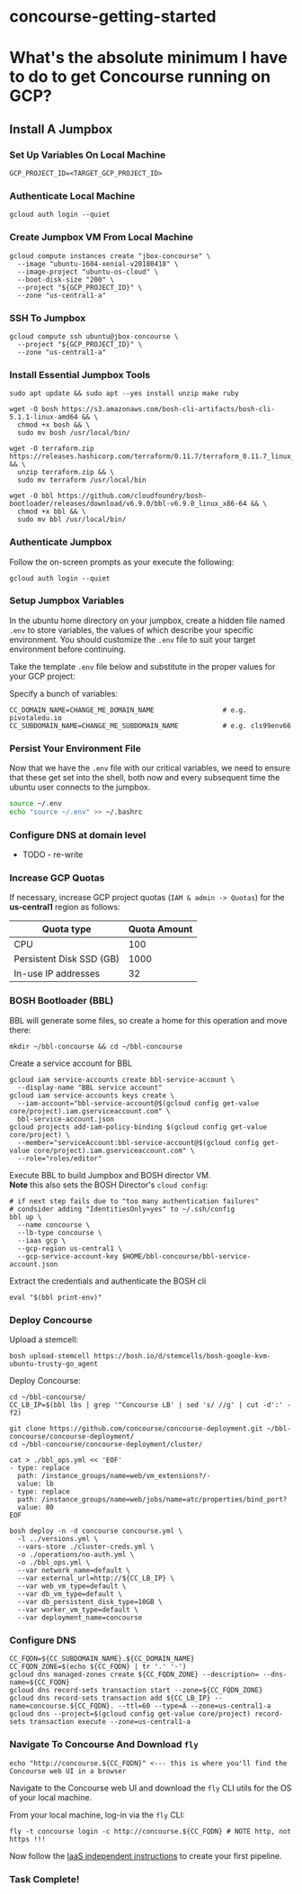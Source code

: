# concourse-getting-started

# What's the absolute minimum I have to do to get Concourse running on GCP?

## Install A Jumpbox

### Set Up Variables On Local Machine

```
GCP_PROJECT_ID=<TARGET_GCP_PROJECT_ID>
```

### Authenticate Local Machine

```
gcloud auth login --quiet
```

### Create Jumpbox VM From Local Machine

```
gcloud compute instances create "jbox-concourse" \
  --image "ubuntu-1604-xenial-v20180418" \
  --image-project "ubuntu-os-cloud" \
  --boot-disk-size "200" \
  --project "${GCP_PROJECT_ID}" \
  --zone "us-central1-a"
```

### SSH To Jumpbox

```
gcloud compute ssh ubuntu@jbox-concourse \
  --project "${GCP_PROJECT_ID}" \
  --zone "us-central1-a"
```

### Install Essential Jumpbox Tools

```
sudo apt update && sudo apt --yes install unzip make ruby

wget -O bosh https://s3.amazonaws.com/bosh-cli-artifacts/bosh-cli-5.1.1-linux-amd64 && \
  chmod +x bosh && \
  sudo mv bosh /usr/local/bin/

wget -O terraform.zip https://releases.hashicorp.com/terraform/0.11.7/terraform_0.11.7_linux_amd64.zip && \
  unzip terraform.zip && \
  sudo mv terraform /usr/local/bin

wget -O bbl https://github.com/cloudfoundry/bosh-bootloader/releases/download/v6.9.0/bbl-v6.9.0_linux_x86-64 && \
  chmod +x bbl && \
  sudo mv bbl /usr/local/bin/
```

### Authenticate Jumpbox

Follow the on-screen prompts as your execute the following:

```
gcloud auth login --quiet
```

### Setup Jumpbox Variables

In the ubuntu home directory on your jumpbox, create a hidden file named `.env` to store variables, the values of which describe your specific environment. You should customize the `.env` file to suit your target environment before continuing.

Take the template `.env` file below and substitute in the proper values for your GCP project:

Specify a bunch of variables:
```
CC_DOMAIN_NAME=CHANGE_ME_DOMAIN_NAME                 # e.g. pivotaledu.io
CC_SUBDOMAIN_NAME=CHANGE_ME_SUBDOMAIN_NAME           # e.g. cls99env66
```

### Persist Your Environment File

Now that we have the `.env` file with our critical variables, we need to ensure that these get set into the shell, both now and every subsequent time the ubuntu user connects to the jumpbox.

```bash
source ~/.env
echo "source ~/.env" >> ~/.bashrc
```

### Configure DNS at domain level

- TODO - re-write

### Increase GCP Quotas

If necessary, increase GCP project quotas (`IAM & admin -> Quotas`) for the __us-central1__ region as follows:

Quota type               | Quota Amount
------------------------ | ------------
CPU                      | 100
Persistent Disk SSD (GB) | 1000
In-use IP addresses      | 32

### BOSH Bootloader (BBL)

BBL will generate some files, so create a home for this operation and move there:
```
mkdir ~/bbl-concourse && cd ~/bbl-concourse
```

Create a service account for BBL
```
gcloud iam service-accounts create bbl-service-account \
  --display-name "BBL service account"
gcloud iam service-accounts keys create \
  --iam-account="bbl-service-account@$(gcloud config get-value core/project).iam.gserviceaccount.com" \
  bbl-service-account.json
gcloud projects add-iam-policy-binding $(gcloud config get-value core/project) \
  --member="serviceAccount:bbl-service-account@$(gcloud config get-value core/project).iam.gserviceaccount.com" \
  --role="roles/editor"
```

Execute BBL to build Jumpbox and BOSH director VM.  
**Note** this also sets the BOSH Director's `cloud config`:
```
# if next step fails due to "too many authentication failures" 
# condsider adding "IdentitiesOnly=yes" to ~/.ssh/config
bbl up \
  --name concourse \
  --lb-type concourse \
  --iaas gcp \
  --gcp-region us-central1 \
  --gcp-service-account-key $HOME/bbl-concourse/bbl-service-account.json
```

Extract the credentials and authenticate the BOSH cli
```
eval "$(bbl print-env)"
```

### Deploy Concourse

Upload a stemcell:
```
bosh upload-stemcell https://bosh.io/d/stemcells/bosh-google-kvm-ubuntu-trusty-go_agent
```

Deploy Concourse:
```
cd ~/bbl-concourse/
CC_LB_IP=$(bbl lbs | grep '^Concourse LB' | sed 's/ //g' | cut -d':' -f2)

git clone https://github.com/concourse/concourse-deployment.git ~/bbl-concourse/concourse-deployment/
cd ~/bbl-concourse/concourse-deployment/cluster/

cat > ./bbl_ops.yml << 'EOF'
- type: replace
  path: /instance_groups/name=web/vm_extensions?/-
  value: lb
- type: replace
  path: /instance_groups/name=web/jobs/name=atc/properties/bind_port?
  value: 80
EOF

bosh deploy -n -d concourse concourse.yml \
  -l ../versions.yml \
  --vars-store ./cluster-creds.yml \
  -o ./operations/no-auth.yml \
  -o ./bbl_ops.yml \
  --var network_name=default \
  --var external_url=http://${CC_LB_IP} \
  --var web_vm_type=default \
  --var db_vm_type=default \
  --var db_persistent_disk_type=10GB \
  --var worker_vm_type=default \
  --var deployment_name=concourse
```

### Configure DNS

```
CC_FQDN=${CC_SUBDOMAIN_NAME}.${CC_DOMAIN_NAME}
CC_FQDN_ZONE=$(echo ${CC_FQDN} | tr '.' '-')
gcloud dns managed-zones create ${CC_FQDN_ZONE} --description= --dns-name=${CC_FQDN}
gcloud dns record-sets transaction start --zone=${CC_FQDN_ZONE}
gcloud dns record-sets transaction add ${CC_LB_IP} --name=concourse.${CC_FQDN}. --ttl=60 --type=A --zone=us-central1-a
gcloud dns --project=$(gcloud config get-value core/project) record-sets transaction execute --zone=us-central1-a
```

### Navigate To Concourse And Download `fly`

```
echo "http://concourse.${CC_FQDN}" <--- this is where you'll find the Concourse web UI in a browser
```

Navigate to the Concourse web UI and download the `fly` CLI utils for the OS of your local machine.

From your local machine, log-in via the `fly` CLI:
```
fly -t concourse login -c http://concourse.${CC_FQDN} # NOTE http, not https !!!
```

Now follow the [IaaS independent instructions](../shared/README.md) to create your first pipeline.

### Task Complete!
